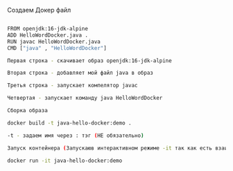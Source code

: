 Создаем Докер файл
```bash

FROM openjdk:16-jdk-alpine
ADD HelloWordDocker.java .
RUN javac HelloWordDocker.java
CMD ["java" , "HelloWordDocker"]
```
```bash
Первая строка - скачивает образ openjdk:16-jdk-alpine
```
```bash
Вторая строка - добавляет мой файл java в образ
```
```bash
Третья строка - запускает компелятор javac
```
```bash
Четвертая - запускает команду java HelloWordDocker
```
```bash
Сборка образа
```
```bash
docker build -t java-hello-docker:demo . 

-t - задаем имя через : тэг (НЕ обязательно)
```
```bash
Запуск контейнера (Запускаюв интерактивном режиме -it так как есть взаимодествие с программой)
```
```bash
docker run -it java-hello-docker:demo
```

